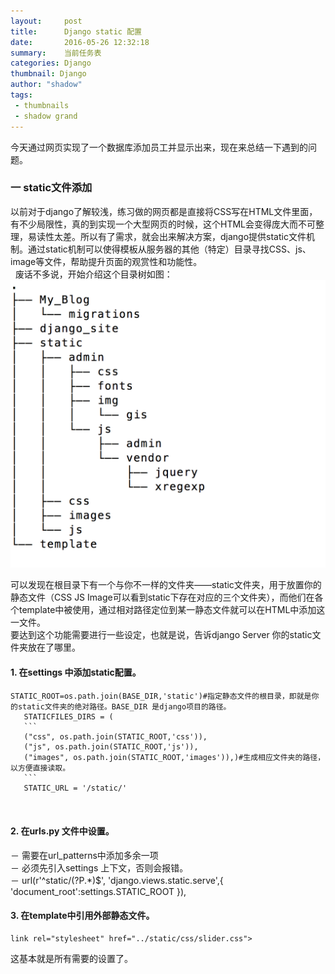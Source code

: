 ```yaml
---
layout:     post
title:      Django static 配置
date:       2016-05-26 12:32:18
summary:    当前任务表
categories: Django
thumbnail: Django
author: "shadow"
tags:
 - thumbnails
 - shadow grand
---
```


今天通过网页实现了一个数据库添加员工并显示出来，现在来总结一下遇到的问题。

### 一 static文件添加

以前对于django了解较浅，练习做的网页都是直接将CSS写在HTML文件里面，有不少局限性，真的到实现一个大型网页的时候，这个HTML会变得庞大而不可整理，易读性太差。所以有了需求，就会出来解决方案，django提供static文件机制。通过static机制可以使得模板从服务器的其他（特定）目录寻找CSS、js、image等文件，帮助提升页面的观赏性和功能性。  
  废话不多说，开始介绍这个目录树如图：
![picture](/image/django_static.png)

可以发现在根目录下有一个与你不一样的文件夹——static文件夹，用于放置你的静态文件（CSS JS Image可以看到static下存在对应的三个文件夹），而他们在各个template中被使用，通过相对路径定位到某一静态文件就可以在HTML中添加这一文件。  
要达到这个功能需要进行一些设定，也就是说，告诉django Server 你的static文件夹放在了哪里。

#### 1. 在settings 中添加static配置。

   <pre><code>STATIC_ROOT=os.path.join(BASE_DIR,'static')#指定静态文件的根目录，即就是你的static文件夹的绝对路径。BASE_DIR 是django项目的路径。  
   STATICFILES_DIRS = (
   ```
   ("css", os.path.join(STATIC_ROOT,'css')),
   ("js", os.path.join(STATIC_ROOT,'js')),
   ("images", os.path.join(STATIC_ROOT,'images')),)#生成相应文件夹的路径，以方便直接读取。
   ```
   STATIC_URL = '/static/' 

   </code></pre>

#### 2. 在urls.py 文件中设置。  
   － 需要在url_patterns中添加多余一项  
   － 必须先引入settings 上下文，否则会报错。  
   － url(r'^static/(?P<path>.*)$', 'django.views.static.serve',{ 'document_root':settings.STATIC_ROOT }),

#### 3. 在template中引用外部静态文件。
<pre><code class="HTML">link rel="stylesheet" href="../static/css/slider.css"></link>
</code></pre>

   这基本就是所有需要的设置了。

   ​

   ​





